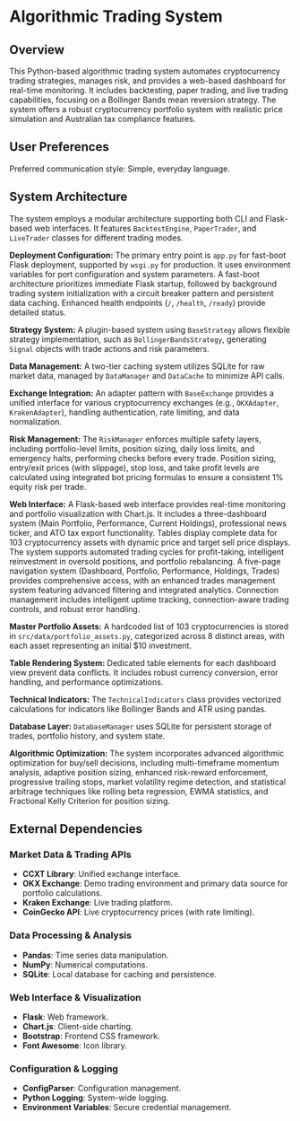 # Algorithmic Trading System

## Overview
This Python-based algorithmic trading system automates cryptocurrency trading strategies, manages risk, and provides a web-based dashboard for real-time monitoring. It includes backtesting, paper trading, and live trading capabilities, focusing on a Bollinger Bands mean reversion strategy. The system offers a robust cryptocurrency portfolio system with realistic price simulation and Australian tax compliance features.

## User Preferences
Preferred communication style: Simple, everyday language.

## System Architecture
The system employs a modular architecture supporting both CLI and Flask-based web interfaces. It features `BacktestEngine`, `PaperTrader`, and `LiveTrader` classes for different trading modes.

**Deployment Configuration:**
The primary entry point is `app.py` for fast-boot Flask deployment, supported by `wsgi.py` for production. It uses environment variables for port configuration and system parameters. A fast-boot architecture prioritizes immediate Flask startup, followed by background trading system initialization with a circuit breaker pattern and persistent data caching. Enhanced health endpoints (`/`, `/health`, `/ready`) provide detailed status.

**Strategy System:**
A plugin-based system using `BaseStrategy` allows flexible strategy implementation, such as `BollingerBandsStrategy`, generating `Signal` objects with trade actions and risk parameters.

**Data Management:**
A two-tier caching system utilizes SQLite for raw market data, managed by `DataManager` and `DataCache` to minimize API calls.

**Exchange Integration:**
An adapter pattern with `BaseExchange` provides a unified interface for various cryptocurrency exchanges (e.g., `OKXAdapter`, `KrakenAdapter`), handling authentication, rate limiting, and data normalization.

**Risk Management:**
The `RiskManager` enforces multiple safety layers, including portfolio-level limits, position sizing, daily loss limits, and emergency halts, performing checks before every trade. Position sizing, entry/exit prices (with slippage), stop loss, and take profit levels are calculated using integrated bot pricing formulas to ensure a consistent 1% equity risk per trade.

**Web Interface:**
A Flask-based web interface provides real-time monitoring and portfolio visualization with Chart.js. It includes a three-dashboard system (Main Portfolio, Performance, Current Holdings), professional news ticker, and ATO tax export functionality. Tables display complete data for 103 cryptocurrency assets with dynamic price and target sell price displays. The system supports automated trading cycles for profit-taking, intelligent reinvestment in oversold positions, and portfolio rebalancing. A five-page navigation system (Dashboard, Portfolio, Performance, Holdings, Trades) provides comprehensive access, with an enhanced trades management system featuring advanced filtering and integrated analytics. Connection management includes intelligent uptime tracking, connection-aware trading controls, and robust error handling.

**Master Portfolio Assets:**
A hardcoded list of 103 cryptocurrencies is stored in `src/data/portfolio_assets.py`, categorized across 8 distinct areas, with each asset representing an initial $10 investment.

**Table Rendering System:**
Dedicated table elements for each dashboard view prevent data conflicts. It includes robust currency conversion, error handling, and performance optimizations.

**Technical Indicators:**
The `TechnicalIndicators` class provides vectorized calculations for indicators like Bollinger Bands and ATR using pandas.

**Database Layer:**
`DatabaseManager` uses SQLite for persistent storage of trades, portfolio history, and system state.

**Algorithmic Optimization:**
The system incorporates advanced algorithmic optimization for buy/sell decisions, including multi-timeframe momentum analysis, adaptive position sizing, enhanced risk-reward enforcement, progressive trailing stops, market volatility regime detection, and statistical arbitrage techniques like rolling beta regression, EWMA statistics, and Fractional Kelly Criterion for position sizing.

## External Dependencies

### Market Data & Trading APIs
- **CCXT Library**: Unified exchange interface.
- **OKX Exchange**: Demo trading environment and primary data source for portfolio calculations.
- **Kraken Exchange**: Live trading platform.
- **CoinGecko API**: Live cryptocurrency prices (with rate limiting).

### Data Processing & Analysis
- **Pandas**: Time series data manipulation.
- **NumPy**: Numerical computations.
- **SQLite**: Local database for caching and persistence.

### Web Interface & Visualization
- **Flask**: Web framework.
- **Chart.js**: Client-side charting.
- **Bootstrap**: Frontend CSS framework.
- **Font Awesome**: Icon library.

### Configuration & Logging
- **ConfigParser**: Configuration management.
- **Python Logging**: System-wide logging.
- **Environment Variables**: Secure credential management.